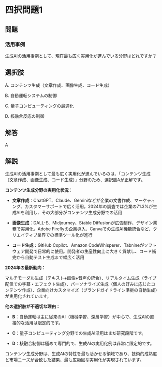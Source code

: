 # 四択問題1

## 問題
### 活用事例
生成AIの活用事例として、現在最も広く実用化が進んでいる分野はどれですか？

## 選択肢
A. コンテンツ生成（文章作成、画像生成、コード生成）

B. 自動運転システムの制御

C. 量子コンピューティングの最適化

D. 核融合反応の制御

## 解答
A

## 解説
生成AIの活用事例として最も広く実用化が進んでいるのは、「コンテンツ生成（文章作成、画像生成、コード生成）」分野のため、選択肢Aが正解です。

**コンテンツ生成分野の実用化状況：**

- **文章作成**：ChatGPT、Claude、Geminiなどが企業の文書作成、マーケティング、カスタマーサポートで広く活用。2024年の調査では企業の71.3%が生成AIを利用し、その大部分がコンテンツ生成分野での活用

- **画像生成**：DALL-E、Midjourney、Stable Diffusionが広告制作、デザイン業務で実用化。Adobe Fireflyの企業導入、Canvaでの生成AI機能統合など、クリエイティブ業界での標準ツール化が進行

- **コード生成**：GitHub Copilot、Amazon CodeWhisperer、Tabnineがソフトウェア開発で日常的に使用。開発者の生産性向上に大きく貢献し、コード補完から自動テスト生成まで幅広く活用

**2024年の最新動向：**

マルチモーダル生成（テキスト+画像+音声の統合）、リアルタイム生成（ライブ配信での字幕・エフェクト生成）、パーソナライズ生成（個人の好みに応じたコンテンツ作成）、企業向けカスタマイズ（ブランドガイドライン準拠の自動生成）が実用化されています。

**他の選択肢が不適切な理由：**

- **B**：自動運転は主に従来のAI（機械学習、深層学習）が中心で、生成AIの直接的な活用は限定的です。

- **C**：量子コンピューティング分野での生成AI活用はまだ研究段階です。

- **D**：核融合制御は極めて専門的で、生成AIの実用化例は非常に限定的です。

コンテンツ生成分野は、生成AIの特性を最も活かせる領域であり、技術的成熟度と市場ニーズが合致した結果、最も広範囲な実用化が実現されています。 